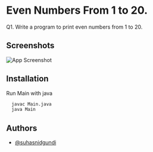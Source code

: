 
# Even Numbers From 1 to 20.

Q1. Write a program to print even numbers from 1 to 20.

## Screenshots

![App Screenshot](https://suhasnidgundi.suveesoft.in/images/2.png)


## Installation

Run Main with java

```bash
  javac Main.java
  java Main
```


## Authors

- [@suhasnidgundi](https://github.com/suhasnidgundi7)

